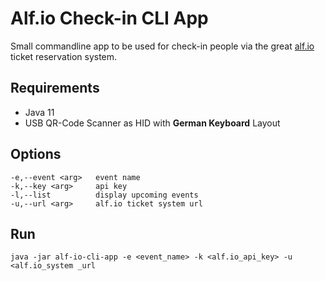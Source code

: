 # Alf.io Check-in CLI App

Small commandline app to be used for check-in people via the great [alf.io](https://alf.io) ticket reservation system.

## Requirements
- Java 11
- USB QR-Code Scanner as HID with **German Keyboard** Layout

## Options
```
-e,--event <arg>   event name   
-k,--key <arg>     api key   
-l,--list          display upcoming events   
-u,--url <arg>     alf.io ticket system url
```

## Run
```
java -jar alf-io-cli-app -e <event_name> -k <alf.io_api_key> -u <alf.io_system _url
```
